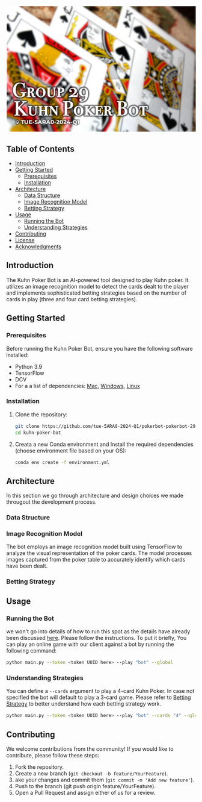 ![intro](/assets/intro.png)
## Table of Contents
- [Introduction](#introduction)
- [Getting Started](#getting-started)
  - [Prerequisites](#prerequisites)
  - [Installation](#installation)
- [Architecture](#architecture)
  - [Data Structure](#data-structure)
  - [Image Recognition Model](#image-recognition-model)
  - [Betting Strategy](#betting-strategy)
- [Usage](#usage)
  - [Running the Bot](#running-the-bot)
  - [Understanding Strategies](#understanding-strategies)
- [Contributing](#contributing)
- [License](#license)
- [Acknowledgments](#acknowledgments)

## Introduction
The Kuhn Poker Bot is an AI-powered tool designed to play Kuhn poker. It utilizes an image recognition model to detect the cards dealt to the player and implements sophisticated betting strategies based on the number of cards in play (three and four card betting strategies).

## Getting Started

### Prerequisites
Before running the Kuhn Poker Bot, ensure you have the following software installed:
- Python 3.9
- TensorFlow
- DCV
- For a a list of dependencies: [Mac](environment_mac.yml), [Windows](environment.yml), [Linux](environment_linux.yml)

### Installation
1. Clone the repository:
   ```bash
   git clone https://github.com/tue-5ARA0-2024-Q1/pokerbot-pokerbot-29.git
   cd kuhn-poker-bot
   ```

2. Creata a new Conda environment and Install the required dependencies (choose environment file based on your OS):
    ```bash
    conda env create -f environment.yml
    ```

## Architecture
In this section we go through architecture and design choices we made througout the development process.

### Data Structure
<!-- Yunus is reponsible for documenting the data sets generation and will add his contrbutions later. -->

### Image Recognition Model
<!-- Sadra is responsible for this part -->
The bot employs an image recognition model built using TensorFlow to analyze the visual representation of the poker cards. The model processes images captured from the poker table to accurately identify which cards have been dealt.

### Betting Strategy
<!-- Farah can add his contributions here -->

## Usage

### Running the Bot
 we won't go into details of how to run this spot as the details have already been discussed [here](README.md). Please follow the instructions. To put it briefly, You can play an online game with our client against a bot by running the following command:

```bash
python main.py --token <token UUID here> --play "bot" --global
```

### Understanding Strategies
You can define a `--cards` argument to play a 4-card Kuhn Poker. In case not specified the bot will default to play a 3-card game. Please refer to [Betting Strategy](#betting-strategy) to better understand how each betting strategy work.

```bash
python main.py --token <token UUID here> --play "bot" --cards "4" --global
```

## Contributing
We welcome contributions from the community! If you would like to contribute, please follow these steps:

1. Fork the repository.
2. Create a new branch (`git checkout -b feature/YourFeature`).
3. ake your changes and commit them (`git commit -m 'Add new feature'`).
4. Push to the branch (git push origin feature/YourFeature).
5. Open a Pull Request and assign either of us for a review.

